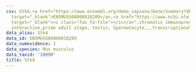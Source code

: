 ```yaml
---
csv: Stk4,<a href="https://www.ensembl.org/Homo_sapiens/Gene/Summary?db=core;g=ENSMUSG00000018209"
  target="_blank">ENSMUSG00000018209</a>,<a href="https://www.ncbi.nlm.nih.gov/pubmed/25450459"
  target="_blank"><i class="fas fa-file"></i></a>",chromatin immunoprecipitation assay,direct
  interaction,prime adult stage, testis, Spermatocyte,,,transcriptional regulation,
data_alias: Stk4
data_id: ENSMUSG00000018209
data_numevidence: 1
data_species: Mus musculus
data_taxid: '10090'
title: Stk4
---
```

